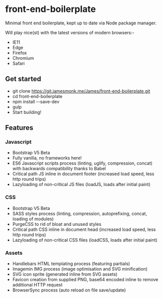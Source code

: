 # front-end-boilerplate
Minimal front end boilerplate, kept up to date via Node package manager.

Will play nice(st) with the latest versions of modern browsers:-
* IE11
* Edge
* Firefox
* Chromium
* Safari

## Get started
* git clone https://git.jamesmonk.me/James/front-end-boilerplate.git
* cd front-end-boilerplate
* npm install --save-dev
* gulp
* Start building!

## Features

### Javascript
* Bootstrap V5 Beta
* Fully vanilla, no frameworks here!
* ES6 Javascript scripts process (linting, uglify, compression, concat) with backwards compatibility thanks to Babel
* Critical path JS inline in document footer (increased load speed, less http round trips)
* Lazyloading of non-critical JS files (loadJS, loads after initial paint)

### CSS
* Bootstrap V5 Beta
* SASS styles process (linting, compression, autoprefixing, concat, loading of modules)
* PurgeCSS to rid of bloat and unused styles
* Critical path CSS inline in document head (increased load speed, less http round trips)
* Lazyloading of non-critical CSS files (loadCSS, loads after initial paint)

### Assets
* Handlebars HTML templating process (featuring partials)
* Imagemin IMG process (image optimisation and SVG minification)
* SVG icon sprite (generated inline from SVG assets)
* Favicon creation from supplied PNG, base64 encoded inline to remove additional HTTP request
* BrowserSync process (auto reload on file save/update)
